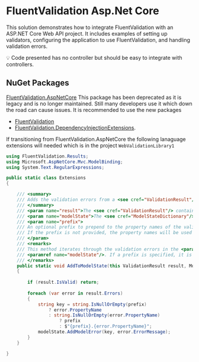﻿# FluentValidation Asp.Net Core

This solution demonstrates how to integrate FluentValidation with an ASP.NET Core Web API project. It includes examples of setting up validators, configuring the application to use FluentValidation, and handling validation errors.


💡 Code presented has no controller but should be easy to integrate with controllers.


## NuGet Packages

[FluentValidation.AspNetCore](https://www.nuget.org/packages/FluentValidation.AspNetCore/11.3.1?_src=template) This package has been deprecated as it is legacy and is no longer maintained. Still many developers use it which down the road can cause issues. It is recommended to use the new packages

- [FluentValidation](https://www.nuget.org/packages/FluentValidation) 
- [FluentValidation.DependencyInjectionExtensions](https://www.nuget.org/packages/FluentValidation.DependencyInjectionExtensions/11.3.1?_src=template).


If transitioning from FluentValidation.AspNetCore the following lanaguage extensions will needed which is in the project `WebValidationLibrary1`

```csharp
using FluentValidation.Results;
using Microsoft.AspNetCore.Mvc.ModelBinding;
using System.Text.RegularExpressions;

public static class Extensions
{

    /// <summary>
    /// Adds the validation errors from a <see cref="ValidationResult"/> to the specified <see cref="ModelStateDictionary"/>.
    /// </summary>
    /// <param name="result">The <see cref="ValidationResult"/> containing validation errors.</param>
    /// <param name="modelState">The <see cref="ModelStateDictionary"/> to which the validation errors will be added.</param>
    /// <param name="prefix">
    /// An optional prefix to prepend to the property names of the validation errors. 
    /// If the prefix is not provided, the property names will be used as-is.
    /// </param>
    /// <remarks>
    /// This method iterates through the validation errors in the <paramref name="result"/> and adds them to the 
    /// <paramref name="modelState"/>. If a prefix is specified, it is prepended to the property names of the errors.
    /// </remarks>
    public static void AddToModelState(this ValidationResult result, ModelStateDictionary modelState, string prefix)
    {
        
        if (result.IsValid) return;
        
        foreach (var error in result.Errors)
        {
            string key = string.IsNullOrEmpty(prefix)
                ? error.PropertyName
                : string.IsNullOrEmpty(error.PropertyName)
                    ? prefix
                    : $"{prefix}.{error.PropertyName}";
            modelState.AddModelError(key, error.ErrorMessage);
        }
    }

}
```